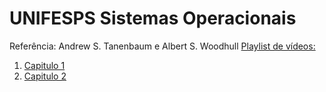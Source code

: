 # UNIFESPS Sistemas Operacionais

Referência: Andrew S. Tanenbaum e Albert S. Woodhull
[Playlist de vídeos:](https://www.youtube.com/playlist?list=PLxI8Can9yAHeK7GUEGxMsqoPRmJKwI9Jw)
1. [Capitulo 1](capitulo1/cap1.md)
2. [Capitulo 2](capitulo2/cap2.md)